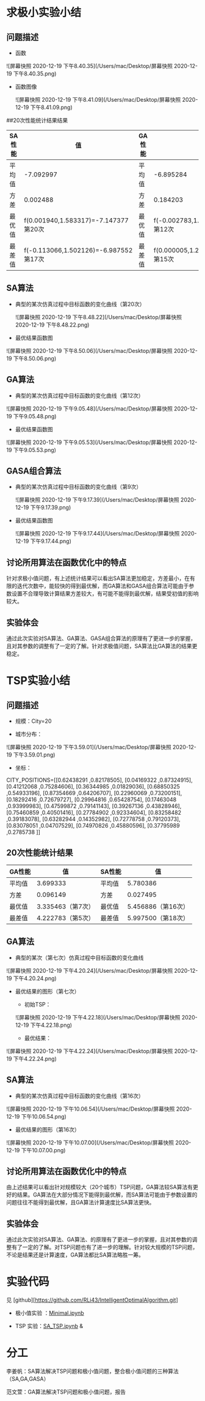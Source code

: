 # 求极小实验小结

## 问题描述

* 函数

![屏幕快照 2020-12-19 下午8.40.35](/Users/mac/Desktop/屏幕快照 2020-12-19 下午8.40.35.png)

* 函数图像

  ![屏幕快照 2020-12-19 下午8.41.09](/Users/mac/Desktop/屏幕快照 2020-12-19 下午8.41.09.png)

##20次性能统计结果结果

| SA性能 | 值                                     | GA性能 | 值                                     | GASA性能 | 值                                    |
| ------ | -------------------------------------- | ------ | -------------------------------------- | -------- | ------------------------------------- |
| 平均值 | -7.092997                              | 平均值 | -6.895284                              | 平均值   | -6.935548                             |
| 方差   | 0.002488                               | 方差   | 0.184203                               | 方差     | 0.224769                              |
| 最优值 | f(0.001940,1.583317)=-7.147377 第20次  | 最优值 | f(-0.002783,1.579936)=-7.148921 第12次 | 最优值   | f(0.001077,1.576226)=-7.148142 第9次  |
| 最差值 | f(-0.113066,1.502126)=-6.987552 第17次 | 最差值 | f(0.000005,1.249072)=-5.488395 第15次  | 最差值   | f(-0.504048,1.428086)=-5.086774 第7次 |

## SA算法

* 典型的某次仿真过程中目标函数的变化曲线（第20次）

  ![屏幕快照 2020-12-19 下午8.48.22](/Users/mac/Desktop/屏幕快照 2020-12-19 下午8.48.22.png)

* 最优结果函数图

![屏幕快照 2020-12-19 下午8.50.06](/Users/mac/Desktop/屏幕快照 2020-12-19 下午8.50.06.png)



## GA算法

* 典型的某次仿真过程中目标函数的变化曲线（第12次）

![屏幕快照 2020-12-19 下午9.05.48](/Users/mac/Desktop/屏幕快照 2020-12-19 下午9.05.48.png)

* 最优结果函数图

![屏幕快照 2020-12-19 下午9.05.53](/Users/mac/Desktop/屏幕快照 2020-12-19 下午9.05.53.png)

## GASA组合算法

* 典型的某次仿真过程中目标函数的变化曲线（第9次）

  ![屏幕快照 2020-12-19 下午9.17.39](/Users/mac/Desktop/屏幕快照 2020-12-19 下午9.17.39.png)

* 最优结果函数图

  ![屏幕快照 2020-12-19 下午9.17.44](/Users/mac/Desktop/屏幕快照 2020-12-19 下午9.17.44.png)

## 讨论所用算法在函数优化中的特点

针对求极小值问题，有上述统计结果可以看出SA算法更加稳定，方差最小，在有限的迭代次数中，能较快的得到最优解，而GA算法和GASA组合算法可能由于参数设置不合理导致计算结果方差较大，有可能不能得到最优解，结果受初值的影响较大。

## 实验体会

通过此次实验对SA算法、GA算法、GASA组合算法的原理有了更进一步的掌握，且对其参数的调整有了一定的了解。针对求极值问题，SA算法比GA算法的结果更稳定。

# TSP实验小结

## 问题描述

* 规模：City=20

* 城市分布：

![屏幕快照 2020-12-19 下午3.59.01](/Users/mac/Desktop/屏幕快照 2020-12-19 下午3.59.01.png)

* 坐标：

CITY_POSITIONS=[[0.62438291 ,0.82178505],
 [0.04169322 ,0.87324915],
 [0.41212068 ,0.75284606],
 [0.36344985 ,0.01829036],
 [0.68850325 ,0.54933196],
 [0.87354669 ,0.64206707],
 [0.22960069 ,0.73200151],
 [0.18292416 ,0.72679727],
 [0.29964816 ,0.65428754],
 [0.17463048 ,0.93999983],
 [0.47599872 ,0.79141143],
 [0.39267136 ,0.43828946],
 [0.75460859 ,0.40501416],
 [0.27784902 ,0.92334604],
 [0.83258482 ,0.39183078],
 [0.63282944 ,0.14352982],
 [0.72778758 ,0.79120373],
 [0.83078051 ,0.04707529],
 [0.74970826 ,0.45880596],
 [0.37795989 ,0.2785738 ]]

## 20次性能统计结果

| GA性能 | 值                | SA性能 | 值                 |
| ------ | ----------------- | ------ | ------------------ |
| 平均值 | 3.699333          | 平均值 | 5.780386           |
| 方差   | 0.096149          | 方差   | 0.027495           |
| 最优值 | 3.335463（第7次） | 最优值 | 5.456886（第16次） |
| 最差值 | 4.222783（第5次） | 最差值 | 5.997500（第18次） |

## GA算法

* 典型的某次（第七次）仿真过程中目标函数的变化曲线

![屏幕快照 2020-12-19 下午4.20.24](/Users/mac/Desktop/屏幕快照 2020-12-19 下午4.20.24.png)

* 最优结果的图形（第七次）

  	* 初始TSP：

  ![屏幕快照 2020-12-19 下午4.22.18](/Users/mac/Desktop/屏幕快照 2020-12-19 下午4.22.18.png)

  	* 最优结果：

![屏幕快照 2020-12-19 下午4.22.24](/Users/mac/Desktop/屏幕快照 2020-12-19 下午4.22.24.png)

## SA算法

* 典型的某次仿真过程中目标函数的变化曲线（第16次）

![屏幕快照 2020-12-19 下午10.06.54](/Users/mac/Desktop/屏幕快照 2020-12-19 下午10.06.54.png)

* 最优结果的图形（第16次）

![屏幕快照 2020-12-19 下午10.07.00](/Users/mac/Desktop/屏幕快照 2020-12-19 下午10.07.00.png)

## 讨论所用算法在函数优化中的特点

由上述结果可以看出针对规模较大（20个城市）TSP问题，GA算法较SA算法有更好的结果。GA算法在大部分情况下能得到最优解，而SA算法可能由于参数设置的问题往往不能得到最优解，且GA算法计算速度比SA算法更快。

## 实验体会

通过此次实验对SA算法、GA算法、的原理有了更进一步的掌握，且对其参数的调整有了一定的了解。对TSP问题也有了进一步的理解。针对较大规模的TSP问题，不论是结果还是计算速度，GA算法都比SA算法略胜一筹。



# 实验代码

见 [github][https://github.com/RLi43/IntelligentOptimalAlgorithm.git]

* 极小值实验 ：[Minimal.ipynb](https://github.com/RLi43/IntelligentOptimalAlgorithm/blob/master/Minimal.ipynb)

* TSP 实验：[SA_TSP.ipynb](https://github.com/RLi43/IntelligentOptimalAlgorithm/blob/master/SA_TSP.ipynb) & 

# 分工

李姜帆：SA算法解决TSP问题和极小值问题，整合极小值问题的三种算法（SA,GA,GASA）

范文萱：GA算法解决TSP问题和极小值问题，报告